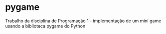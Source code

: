 # pygame
 Trabalho da disciplina de Programação 1 - implementação de um mini game usando a biblioteca pygame do Python
